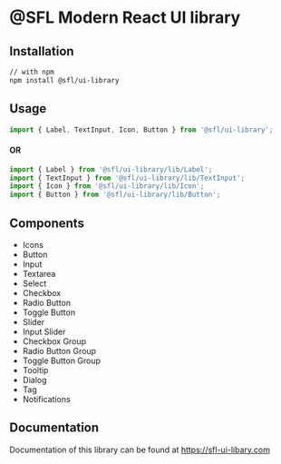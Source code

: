 # @SFL Modern React UI library

## Installation

```sh
// with npm
npm install @sfl/ui-library
```

## Usage

```javascript
import { Label, TextInput, Icon, Button } from '@sfl/ui-library';
```
#### OR
```javascript
import { Label } from '@sfl/ui-library/lib/Label';
import { TextInput } from '@sfl/ui-library/lib/TextInput';
import { Icon } from '@sfl/ui-library/lib/Icon';
import { Button } from '@sfl/ui-library/lib/Button';
```

## Components

- Icons
- Button
- Input
- Textarea
- Select
- Checkbox
- Radio Button
- Toggle Button
- Slider
- Input Slider
- Checkbox Group
- Radio Button Group
- Toggle Button Group
- Tooltip
- Dialog
- Tag
- Notifications

## Documentation

Documentation of this library can be found at https://sfl-ui-libary.com


